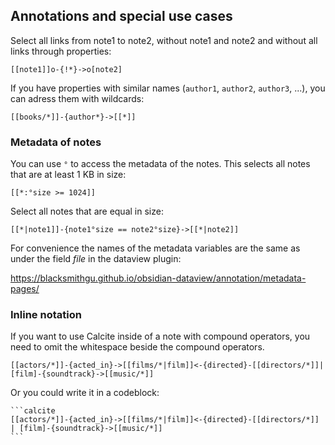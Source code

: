 ## Annotations and special use cases

Select all links from note1 to note2, without note1 and note2 and without all links through properties:

```
[[note1]]o-{!*}->o[note2]
```

If you have properties with similar names (`author1`, `author2`, `author3`, ...), you can adress them with wildcards:

```
[[books/*]]-{author*}->[[*]]
```

### Metadata of notes

You can use `°` to access the metadata of the notes. This selects all notes that are at least 1 KB in size:

```
[[*:°size >= 1024]]
```

Select all notes that are equal in size:

```
[[*|note1]]-{note1°size == note2°size}->[[*|note2]]
```


For convenience the names of the metadata variables are the same as under the field *file* in the dataview plugin:

https://blacksmithgu.github.io/obsidian-dataview/annotation/metadata-pages/

### Inline notation

If you want to use Calcite inside of a note with compound operators, you need to omit the whitespace beside the compound operators.

```
[[actors/*]]-{acted_in}->[[films/*|film]]<-{directed}-[[directors/*]]|[film]-{soundtrack}->[[music/*]]
```

Or you could write it in a codeblock:
````
```calcite
[[actors/*]]-{acted_in}->[[films/*|film]]<-{directed}-[[directors/*]] | [film]-{soundtrack}->[[music/*]]
```
````
